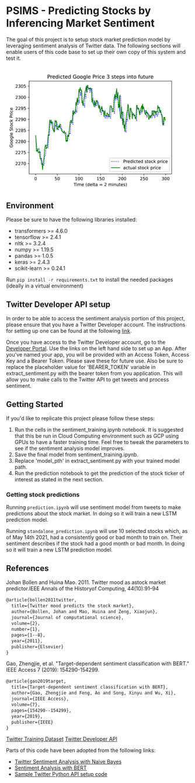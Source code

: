 # PSIMS - Predicting Stocks by Inferencing Market Sentiment

The goal of this project is to setup stock market prediction model by leveraging sentiment analysis of Twitter data. The following sections will enable users of this code base to set up their own copy of this system and test it.

![PSIMS Predicting the price of GOOG into the future by 6 minutes](./images/example.png "Stock Prediction")

## Environment 

Please be sure to have the following libraries installed:
- transformers >= 4.6.0
- tensorflow >= 2.4.1
- nltk >= 3.2.4
- numpy >= 1.19.5
- pandas >= 1.0.5
- keras >= 2.4.3
- scikit-learn >= 0.24.1

Run `pip install -r requirements.txt` to install the needed packages (ideally in a virtual environment)

## Twitter Developer API setup

In order to be able to access the sentiment analysis portion of this project, please ensure that you have a Twitter Developer account. The instructions for setting up one can be found at the following [link](https://developer.twitter.com/en/apply-for-access).

Once you have access to the Twitter Developer account, go to the [Developer Portal](https://developer.twitter.com/en/portal/dashboard). Use the links on the left hand side to set up an App. After you've named your app, you will be provided with an Access Token, Access Key and a Bearer Token. Please save these for future use. Also be sure to replace the placeholder value for 'BEARER_TOKEN' variable in extract_sentiment.py with the bearer token from you application. This will allow you to make calls to the Twitter API to get tweets and process sentiment. 

## Getting Started

If you'd like to replicate this project please follow these steps: 

1. Run the cells in the sentiment_training.ipynb notebook. It is suggested that this be run in Cloud Computing environment such as GCP using GPUs to have a faster training time. Feel free to tweak the parameters to see if the sentiment analysis model improves. 
2. Save the final model from sentiment_training.ipynb. 
3. Replace 'model_pth' in extract_sentiment.py with your trained model path. 
4. Run the prediction notebook to get the prediction of the stock ticker of interest as stated in the next section. 

### Getting stock predictions
Running `prediction.ipynb` will use sentiment model from tweets to make predictions about the stock market.
In doing so it will train a new LSTM prediction model. 

Running `standalone_prediction.ipynb` will use 10 selected stocks which, as of May 14th 2021, had a consistently 
good or bad month to train on. Their sentiment describes if the stock had a good month or bad month.
In doing so it will train a new LSTM prediction model. 

## References

Johan Bollen and Huina Mao. 2011. Twitter mood as astock market predictor.IEEE Annals of the Historyof Computing, 44(10):91–94

```
@article{bollen2011twitter,
  title={Twitter mood predicts the stock market},
  author={Bollen, Johan and Mao, Huina and Zeng, Xiaojun},
  journal={Journal of computational science},
  volume={2},
  number={1},
  pages={1--8},
  year={2011},
  publisher={Elsevier}
}
```

Gao, Zhengjie, et al. "Target-dependent sentiment classification with BERT." IEEE Access 7 (2019): 154290-154299.

```
@article{gao2019target,
  title={Target-dependent sentiment classification with BERT},
  author={Gao, Zhengjie and Feng, Ao and Song, Xinyu and Wu, Xi},
  journal={IEEE Access},
  volume={7},
  pages={154290--154299},
  year={2019},
  publisher={IEEE}
}
```

[Twitter Training Dataset](https://www.kaggle.com/kazanova/sentiment140)
[Twitter Developer API](https://developer.twitter.com/en)

Parts of this code have been adopted from the following links: 
- [Twitter Sentiment Analysis with Naive Bayes](https://www.kaggle.com/lykin22/twitter-sentiment-analysis-with-naive-bayes-85-acc)
- [Sentiment Analysis with BERT](https://towardsdatascience.com/sentiment-analysis-in-10-minutes-with-bert-and-hugging-face-294e8a04b671)
- [Sample Twitter Python API setup code](https://github.com/twitterdev/Twitter-API-v2-sample-code/blob/master/Recent-Search/recent_search.py)
